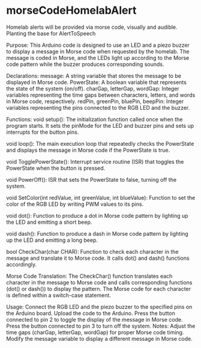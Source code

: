 # morseCodeHomelabAlert
Homelab alerts will be provided via morse code, visually and audible. Planting the base for AlertToSpeech

Purpose:
This Arduino code is designed to use an LED and a piezo buzzer to display a message in Morse code when requested by the homelab. The message is coded in Morse, and the LEDs light up according to the Morse code pattern while the buzzer produces corresponding sounds.

Declarations:
message: A string variable that stores the message to be displayed in Morse code.
PowerState: A boolean variable that represents the state of the system (on/off).
charGap, letterGap, wordGap: Integer variables representing the time gaps between characters, letters, and words in Morse code, respectively.
redPin, greenPin, bluePin, beepPin: Integer variables representing the pins connected to the RGB LED and the buzzer.

Functions:
void setup(): The initialization function called once when the program starts. It sets the pinMode for the LED and buzzer pins and sets up interrupts for the button pins.

void loop(): The main execution loop that repeatedly checks the PowerState and displays the message in Morse code if the PowerState is true.

void TogglePowerState(): Interrupt service routine (ISR) that toggles the PowerState when the button is pressed.

void PowerOff(): ISR that sets the PowerState to false, turning off the system.

void SetColor(int redValue, int greenValue, int blueValue): Function to set the color of the RGB LED by writing PWM values to its pins.

void dot(): Function to produce a dot in Morse code pattern by lighting up the LED and emitting a short beep.

void dash(): Function to produce a dash in Morse code pattern by lighting up the LED and emitting a long beep.

bool CheckChar(char CHAR): Function to check each character in the message and translate it to Morse code. It calls dot() and dash() functions accordingly.

Morse Code Translation:
The CheckChar() function translates each character in the message to Morse code and calls corresponding functions (dot() or dash()) to display the pattern. The Morse code for each character is defined within a switch-case statement.

Usage:
Connect the RGB LED and the piezo buzzer to the specified pins on the Arduino board.
Upload the code to the Arduino.
Press the button connected to pin 2 to toggle the display of the message in Morse code.
Press the button connected to pin 3 to turn off the system.
Notes:
Adjust the time gaps (charGap, letterGap, wordGap) for proper Morse code timing.
Modify the message variable to display a different message in Morse code.





